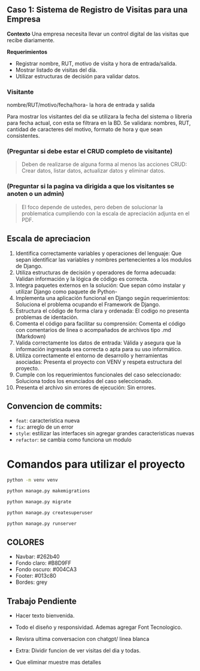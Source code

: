 ## Caso 1: Sistema de Registro de Visitas para una Empresa
**Contexto**  Una empresa necesita llevar un control digital de las visitas que recibe diariamente.

**Requerimientos**
* Registrar nombre, RUT, motivo de visita y hora de entrada/salida.
* Mostrar listado de visitas del día.
* Utilizar estructuras de decisión para validar datos.


### Visitante
nombre/RUT/motivo/fecha/hora- la hora de entrada y salida

Para mostrar los visitantes del dia se utilizara la fecha del sistema o libreria para fecha actual, con esta se filtrara en la BD.
Se validara: nombres, RUT, cantidad de caracteres del motivo, formato de hora y que sean consistentes.

### (Preguntar si debe estar el CRUD completo de visitante)
> Deben de realizarse de alguna forma al menos las acciones CRUD: Crear datos, listar datos, actualizar datos y eliminar datos.

### (Preguntar si la pagina va dirigida a que los visitantes se anoten o un admin)
> El foco depende de ustedes, pero deben de solucionar la problematica cumpliendo con la escala de apreciación adjunta en el PDF.

## Escala de apreciacion
1. Identifica correctamente variables y operaciones del lenguaje: Que sepan identificar las variables y nombres pertenecientes a los modulos de Django.
2. Utiliza estructuras de decisión y operadores de forma adecuada: Validan información y la lógica de código es correcta.
3. Integra paquetes externos en la solución: Que sepan cómo instalar y utilizar Django como paquete de Python-
4. Implementa una aplicación funcional en Django según requerimientos: Soluciona el problema ocupando el Framework de Django.
5. Estructura el código de forma clara y ordenada: El codigo no presenta problemas de identación.
6. Comenta el código para facilitar su comprensión: Comenta el código con comentarios de linea o acompañados de archivos tipo .md (Markdown)
7. Valida correctamente los datos de entrada: Válida y asegura que la información ingresada sea correcta o apta para su uso informático.
8. Utiliza correctamente el entorno de desarrollo y herramientas asociadas: Presenta el proyecto con VENV y respeta estructura del proyecto.
9. Cumple con los requerimientos funcionales del caso seleccionado: Soluciona todos los enunciados del caso seleccionado.
10. Presenta el archivo sin errores de ejecución: Sin errores.

## Convencion de commits:
- `feat`: caracteristica nueva
- `fix`: arreglo de un error
- `style`: estilizar las interfaces sin agregar grandes caracteristicas nuevas
- `refactor`: se cambia como funciona un modulo

# Comandos para utilizar el proyecto
```bash
python -m venv venv
```

```bash
python manage.py makemigrations
```

```bash
python manage.py migrate
```

```bash
python manage.py createsuperuser
```

```bash
python manage.py runserver
```

## COLORES
* Navbar: #262b40
* Fondo claro: #B8D9FF
* Fondo oscuro: #004CA3
* Footer: #013c80
* Bordes: grey

## Trabajo Pendiente
* Hacer texto bienvenida.
* Todo el diseño y responsividad. Ademas agregar Font Tecnologico.
* Revisra ultima conversacion con chatgpt/ linea blanca

* Extra: Dividir funcion de ver visitas del dia y todas.
* Que eliminar muestre mas detalles